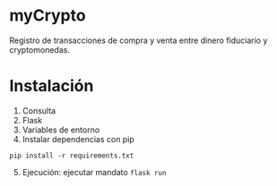 # myCrypto

Registro de transacciones de compra y venta entre dinero fiduciario y cryptomonedas.

# Instalación

1. Consulta
2. Flask
3. Variables de entorno
4. Instalar dependencias con pip
```
pip install -r requirements.txt
```


5. Ejecución: ejecutar mandato `flask run`